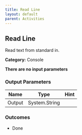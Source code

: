 ```yaml
---
title: Read Line
layout: default
parent: Activities
---
```


## Read Line
Read text from standard in.

**Category:** Console

**There are no input parameters**

### Output Parameters

| Name | Type | Hint |
| -- | -- | -- |
| Output | System.String  |   |


### Outcomes

- Done